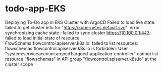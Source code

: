 # todo-app-EKS
Deploying To-Do app in EKS Cluster with ArgoCD
Failed to load live state: failed to get cluster info for "https://kubernetes.default.svc": error synchronizing cache state : failed to sync cluster https://10.100.0.1:443: failed to load initial state of resource FlowSchema.flowcontrol.apiserver.k8s.io: failed to list resources: flowschemas.flowcontrol.apiserver.k8s.io is forbidden: User "system:serviceaccount:argocd1:argocd-application-controller" cannot list resource "flowschemas" in API group "flowcontrol.apiserver.k8s.io" at the cluster scope
